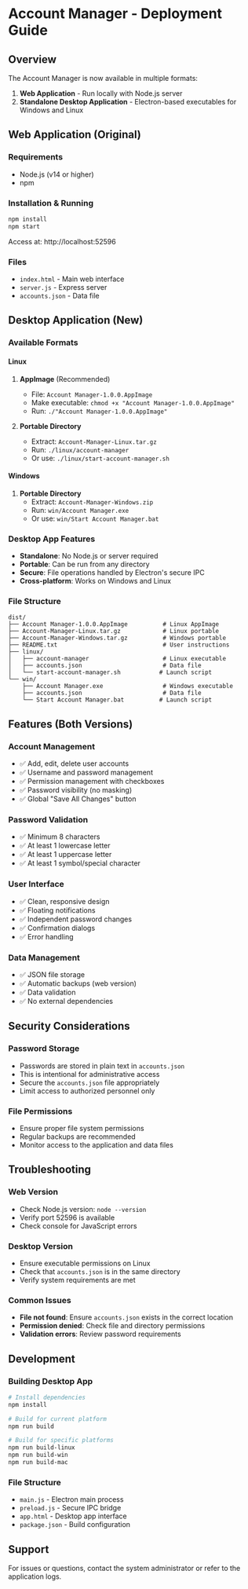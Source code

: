 # Account Manager - Deployment Guide

## Overview
The Account Manager is now available in multiple formats:

1. **Web Application** - Run locally with Node.js server
2. **Standalone Desktop Application** - Electron-based executables for Windows and Linux

## Web Application (Original)

### Requirements
- Node.js (v14 or higher)
- npm

### Installation & Running
```bash
npm install
npm start
```
Access at: http://localhost:52596

### Files
- `index.html` - Main web interface
- `server.js` - Express server
- `accounts.json` - Data file

## Desktop Application (New)

### Available Formats

#### Linux
1. **AppImage** (Recommended)
   - File: `Account Manager-1.0.0.AppImage`
   - Make executable: `chmod +x "Account Manager-1.0.0.AppImage"`
   - Run: `./"Account Manager-1.0.0.AppImage"`

2. **Portable Directory**
   - Extract: `Account-Manager-Linux.tar.gz`
   - Run: `./linux/account-manager`
   - Or use: `./linux/start-account-manager.sh`

#### Windows
1. **Portable Directory**
   - Extract: `Account-Manager-Windows.zip`
   - Run: `win/Account Manager.exe`
   - Or use: `win/Start Account Manager.bat`

### Desktop App Features
- **Standalone**: No Node.js or server required
- **Portable**: Can be run from any directory
- **Secure**: File operations handled by Electron's secure IPC
- **Cross-platform**: Works on Windows and Linux

### File Structure
```
dist/
├── Account Manager-1.0.0.AppImage          # Linux AppImage
├── Account-Manager-Linux.tar.gz            # Linux portable
├── Account-Manager-Windows.tar.gz          # Windows portable
├── README.txt                              # User instructions
├── linux/
│   ├── account-manager                     # Linux executable
│   ├── accounts.json                       # Data file
│   └── start-account-manager.sh           # Launch script
└── win/
    ├── Account Manager.exe                 # Windows executable
    ├── accounts.json                       # Data file
    └── Start Account Manager.bat          # Launch script
```

## Features (Both Versions)

### Account Management
- ✅ Add, edit, delete user accounts
- ✅ Username and password management
- ✅ Permission management with checkboxes
- ✅ Password visibility (no masking)
- ✅ Global "Save All Changes" button

### Password Validation
- ✅ Minimum 8 characters
- ✅ At least 1 lowercase letter
- ✅ At least 1 uppercase letter
- ✅ At least 1 symbol/special character

### User Interface
- ✅ Clean, responsive design
- ✅ Floating notifications
- ✅ Independent password changes
- ✅ Confirmation dialogs
- ✅ Error handling

### Data Management
- ✅ JSON file storage
- ✅ Automatic backups (web version)
- ✅ Data validation
- ✅ No external dependencies

## Security Considerations

### Password Storage
- Passwords are stored in plain text in `accounts.json`
- This is intentional for administrative access
- Secure the `accounts.json` file appropriately
- Limit access to authorized personnel only

### File Permissions
- Ensure proper file system permissions
- Regular backups are recommended
- Monitor access to the application and data files

## Troubleshooting

### Web Version
- Check Node.js version: `node --version`
- Verify port 52596 is available
- Check console for JavaScript errors

### Desktop Version
- Ensure executable permissions on Linux
- Check that `accounts.json` is in the same directory
- Verify system requirements are met

### Common Issues
- **File not found**: Ensure `accounts.json` exists in the correct location
- **Permission denied**: Check file and directory permissions
- **Validation errors**: Review password requirements

## Development

### Building Desktop App
```bash
# Install dependencies
npm install

# Build for current platform
npm run build

# Build for specific platforms
npm run build-linux
npm run build-win
npm run build-mac
```

### File Structure
- `main.js` - Electron main process
- `preload.js` - Secure IPC bridge
- `app.html` - Desktop app interface
- `package.json` - Build configuration

## Support
For issues or questions, contact the system administrator or refer to the application logs.
